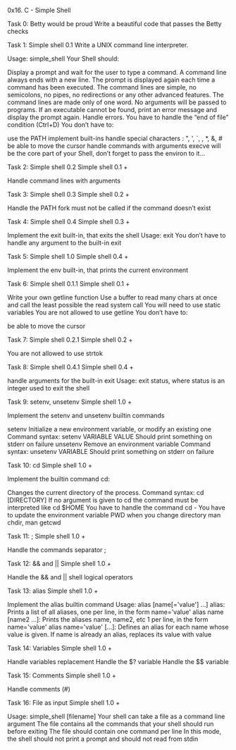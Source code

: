 0x16. C - Simple Shell

Task 0: Betty would be proud
Write a beautiful code that passes the Betty checks

Task 1: Simple shell 0.1
Write a UNIX command line interpreter.

Usage: simple_shell
Your Shell should:

Display a prompt and wait for the user to type a command. A command line always ends with a new line.
The prompt is displayed again each time a command has been executed.
The command lines are simple, no semicolons, no pipes, no redirections or any other advanced features.
The command lines are made only of one word. No arguments will be passed to programs.
If an executable cannot be found, print an error message and display the prompt again.
Handle errors.
You have to handle the “end of file” condition (Ctrl+D)
You don’t have to:

use the PATH
implement built-ins
handle special characters : ", ', `, \, *, &, #
be able to move the cursor
handle commands with arguments
execve will be the core part of your Shell, don’t forget to pass the environ to it…

Task 2: Simple shell 0.2
Simple shell 0.1 +

Handle command lines with arguments

Task 3: Simple shell 0.3
Simple shell 0.2 +

Handle the PATH
fork must not be called if the command doesn’t exist

Task 4: Simple shell 0.4
Simple shell 0.3 +

Implement the exit built-in, that exits the shell
Usage: exit
You don’t have to handle any argument to the built-in exit

Task 5: Simple shell 1.0
Simple shell 0.4 +

Implement the env built-in, that prints the current environment

Task 6: Simple shell 0.1.1
Simple shell 0.1 +

Write your own getline function
Use a buffer to read many chars at once and call the least possible the read system call
You will need to use static variables
You are not allowed to use getline
You don’t have to:

be able to move the cursor

Task 7: Simple shell 0.2.1
Simple shell 0.2 +

You are not allowed to use strtok

Task 8: Simple shell 0.4.1
Simple shell 0.4 +

handle arguments for the built-in exit
Usage: exit status, where status is an integer used to exit the shell

Task 9: setenv, unsetenv
Simple shell 1.0 +

Implement the setenv and unsetenv builtin commands

setenv
Initialize a new environment variable, or modify an existing one
Command syntax: setenv VARIABLE VALUE
Should print something on stderr on failure
unsetenv
Remove an environment variable
Command syntax: unsetenv VARIABLE
Should print something on stderr on failure

Task 10: cd
Simple shell 1.0 +

Implement the builtin command cd:

Changes the current directory of the process.
Command syntax: cd [DIRECTORY]
If no argument is given to cd the command must be interpreted like cd $HOME
You have to handle the command cd -
You have to update the environment variable PWD when you change directory
man chdir, man getcwd

Task 11: ;
Simple shell 1.0 +

Handle the commands separator ;

Task 12: && and ||
Simple shell 1.0 +

Handle the && and || shell logical operators

Task 13:  alias
Simple shell 1.0 +

Implement the alias builtin command
Usage: alias [name[='value'] ...]
alias: Prints a list of all aliases, one per line, in the form name='value'
alias name [name2 ...]: Prints the aliases name, name2, etc 1 per line, in the form name='value'
alias name='value' [...]: Defines an alias for each name whose value is given. If name is already an alias, replaces its value with value

Task 14: Variables
Simple shell 1.0 +

Handle variables replacement
Handle the $? variable
Handle the $$ variable

Task 15: Comments
Simple shell 1.0 +

Handle comments (#)

Task 16: File as input
Simple shell 1.0 +

Usage: simple_shell [filename]
Your shell can take a file as a command line argument
The file contains all the commands that your shell should run before exiting
The file should contain one command per line
In this mode, the shell should not print a prompt and should not read from stdin
